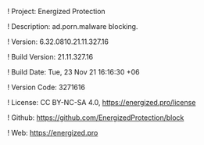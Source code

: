 ! Project: Energized Protection

! Description: ad.porn.malware blocking.

! Version: 6.32.0810.21.11.327.16

! Build Version: 21.11.327.16

! Build Date: Tue, 23 Nov 21 16:16:30 +06

! Version Code: 3271616

! License: CC BY-NC-SA 4.0, https://energized.pro/license

! Github: https://github.com/EnergizedProtection/block

! Web: https://energized.pro

